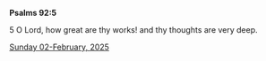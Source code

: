 **Psalms 92:5**

5 O Lord, how great are thy works! and thy thoughts are very deep.

[Sunday 02-February, 2025](https://getbible.life/kjv/Psalms/92/5)
